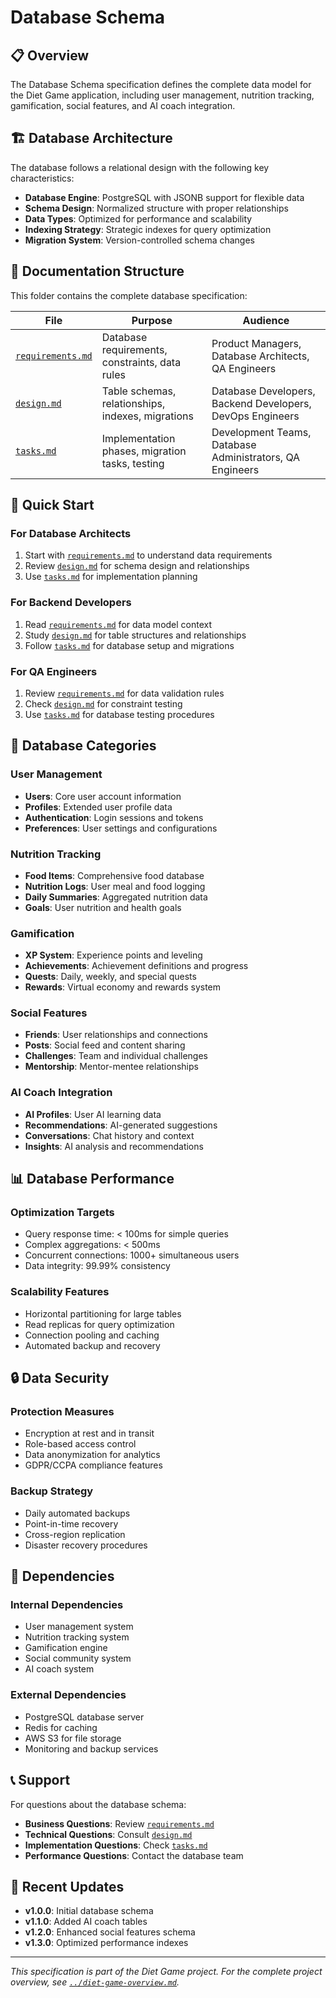 # Database Schema

## 📋 Overview

The Database Schema specification defines the complete data model for the Diet Game application, including user management, nutrition tracking, gamification, social features, and AI coach integration.

## 🏗️ Database Architecture

The database follows a relational design with the following key characteristics:

- **Database Engine**: PostgreSQL with JSONB support for flexible data
- **Schema Design**: Normalized structure with proper relationships
- **Data Types**: Optimized for performance and scalability
- **Indexing Strategy**: Strategic indexes for query optimization
- **Migration System**: Version-controlled schema changes

## 📁 Documentation Structure

This folder contains the complete database specification:

| File | Purpose | Audience |
|------|---------|----------|
| [`requirements.md`](./requirements.md) | Database requirements, constraints, data rules | Product Managers, Database Architects, QA Engineers |
| [`design.md`](./design.md) | Table schemas, relationships, indexes, migrations | Database Developers, Backend Developers, DevOps Engineers |
| [`tasks.md`](./tasks.md) | Implementation phases, migration tasks, testing | Development Teams, Database Administrators, QA Engineers |

## 🚀 Quick Start

### For Database Architects
1. Start with [`requirements.md`](./requirements.md) to understand data requirements
2. Review [`design.md`](./design.md) for schema design and relationships
3. Use [`tasks.md`](./tasks.md) for implementation planning

### For Backend Developers
1. Read [`requirements.md`](./requirements.md) for data model context
2. Study [`design.md`](./design.md) for table structures and relationships
3. Follow [`tasks.md`](./tasks.md) for database setup and migrations

### For QA Engineers
1. Review [`requirements.md`](./requirements.md) for data validation rules
2. Check [`design.md`](./design.md) for constraint testing
3. Use [`tasks.md`](./tasks.md) for database testing procedures

## 🔗 Database Categories

### User Management
- **Users**: Core user account information
- **Profiles**: Extended user profile data
- **Authentication**: Login sessions and tokens
- **Preferences**: User settings and configurations

### Nutrition Tracking
- **Food Items**: Comprehensive food database
- **Nutrition Logs**: User meal and food logging
- **Daily Summaries**: Aggregated nutrition data
- **Goals**: User nutrition and health goals

### Gamification
- **XP System**: Experience points and leveling
- **Achievements**: Achievement definitions and progress
- **Quests**: Daily, weekly, and special quests
- **Rewards**: Virtual economy and rewards system

### Social Features
- **Friends**: User relationships and connections
- **Posts**: Social feed and content sharing
- **Challenges**: Team and individual challenges
- **Mentorship**: Mentor-mentee relationships

### AI Coach Integration
- **AI Profiles**: User AI learning data
- **Recommendations**: AI-generated suggestions
- **Conversations**: Chat history and context
- **Insights**: AI analysis and recommendations

## 📊 Database Performance

### Optimization Targets
- Query response time: < 100ms for simple queries
- Complex aggregations: < 500ms
- Concurrent connections: 1000+ simultaneous users
- Data integrity: 99.99% consistency

### Scalability Features
- Horizontal partitioning for large tables
- Read replicas for query optimization
- Connection pooling and caching
- Automated backup and recovery

## 🔒 Data Security

### Protection Measures
- Encryption at rest and in transit
- Role-based access control
- Data anonymization for analytics
- GDPR/CCPA compliance features

### Backup Strategy
- Daily automated backups
- Point-in-time recovery
- Cross-region replication
- Disaster recovery procedures

## 🔄 Dependencies

### Internal Dependencies
- User management system
- Nutrition tracking system
- Gamification engine
- Social community system
- AI coach system

### External Dependencies
- PostgreSQL database server
- Redis for caching
- AWS S3 for file storage
- Monitoring and backup services

## 📞 Support

For questions about the database schema:
- **Business Questions**: Review [`requirements.md`](./requirements.md)
- **Technical Questions**: Consult [`design.md`](./design.md)
- **Implementation Questions**: Check [`tasks.md`](./tasks.md)
- **Performance Questions**: Contact the database team

## 🔄 Recent Updates

- **v1.0.0**: Initial database schema
- **v1.1.0**: Added AI coach tables
- **v1.2.0**: Enhanced social features schema
- **v1.3.0**: Optimized performance indexes

---

*This specification is part of the Diet Game project. For the complete project overview, see [`../diet-game-overview.md`](../diet-game-overview.md).*